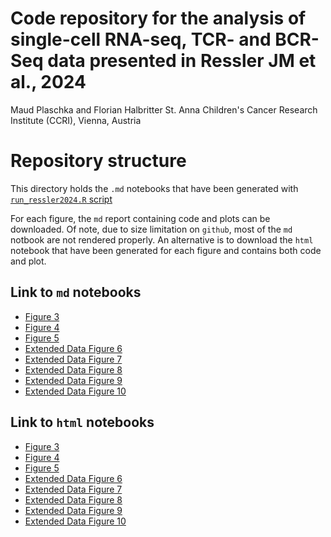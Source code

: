 # Code repository for the analysis of single-cell RNA-seq, TCR- and BCR-Seq data presented in Ressler JM et al., 2024
Maud Plaschka and Florian Halbritter
St. Anna Children's Cancer Research Institute (CCRI), Vienna, Austria

# Repository structure

This directory holds the `.md` notebooks that have been generated with [`run_ressler2024.R` script](https://github.com/cancerbits/ressler2024_neobcc/blob/main/run_ressler2024.R)

For each figure, the `md` report containing code and plots can be downloaded.
Of note, due to size limitation on `github`, most of the `md` notbook are not rendered properly. 
An alternative is to download the `html` notebook that have been generated for each figure and contains both code and plot.

## Link to `md` notebooks
- [Figure 3](https://github.com/cancerbits/ressler2024_neobcc/blob/main/notebook/Figure3.md)
- [Figure 4](https://github.com/cancerbits/ressler2024_neobcc/blob/main/notebook/Figure4.md)
- [Figure 5](https://github.com/cancerbits/ressler2024_neobcc/blob/main/notebook/Figure5.md)
- [Extended Data Figure 6](https://github.com/cancerbits/ressler2024_neobcc/blob/main/notebook/ExtendedData_Figure6.md)
- [Extended Data Figure 7](https://github.com/cancerbits/ressler2024_neobcc/blob/main/notebook/ExtendedData_Figure7.md)
- [Extended Data Figure 8](https://github.com/cancerbits/ressler2024_neobcc/blob/main/notebook/ExtendedData_Figure8.md)
- [Extended Data Figure 9](https://github.com/cancerbits/ressler2024_neobcc/blob/main/notebook/ExtendedData_Figure9.md)
- [Extended Data Figure 10](https://github.com/cancerbits/ressler2024_neobcc/blob/main/notebook/ExtendedData_Figure10.md)

## Link to `html` notebooks
- [Figure 3](https://github.com/cancerbits/ressler2024_neobcc/blob/main/home/rstudio/notebook/Figure3.html)
- [Figure 4](https://github.com/cancerbits/ressler2024_neobcc/blob/main/home/rstudio/notebook/Figure4.html)
- [Figure 5](https://github.com/cancerbits/ressler2024_neobcc/blob/main/home/rstudio/notebook/Figure5.html)
- [Extended Data Figure 6](https://github.com/cancerbits/ressler2024_neobcc/blob/main/home/rstudio/notebook/ExtendedData_Figure6.html)
- [Extended Data Figure 7](https://github.com/cancerbits/ressler2024_neobcc/blob/main/home/rstudio/notebook/ExtendedData_Figure7.html)
- [Extended Data Figure 8](https://github.com/cancerbits/ressler2024_neobcc/blob/main/home/rstudio/notebook/ExtendedData_Figure8.html)
- [Extended Data Figure 9](https://github.com/cancerbits/ressler2024_neobcc/blob/main/home/rstudio/notebook/ExtendedData_Figure9.html)
- [Extended Data Figure 10](https://github.com/cancerbits/ressler2024_neobcc/blob/main/home/rstudio/notebook/ExtendedData_Figure10.html)
